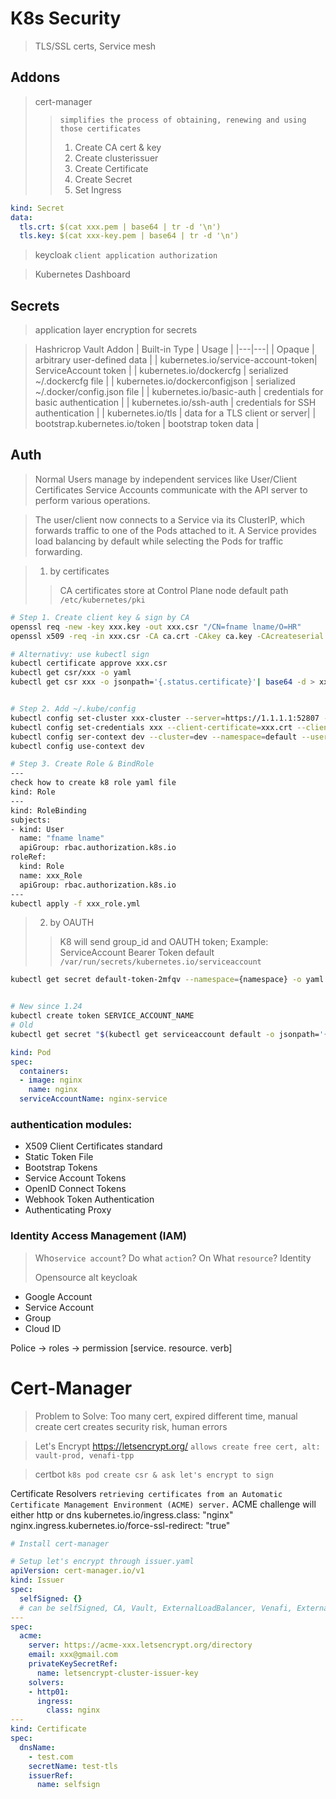 # K8s Security
> TLS/SSL certs, Service mesh

## Addons
> cert-manager 
>> `simplifies the process of obtaining, renewing and using those certificates`
>> 1. Create CA cert & key
>> 2. Create clusterissuer
>> 3. Create Certificate
>> 4. Create Secret
>> 5. Set Ingress
```yml
kind: Secret
data:
  tls.crt: $(cat xxx.pem | base64 | tr -d '\n')
  tls.key: $(cat xxx-key.pem | base64 | tr -d '\n')
```
> keycloak `client application authorization`

> Kubernetes Dashboard
## Secrets
> application layer encryption for secrets

> Hashricrop Vault Addon
|  Built-in Type	  |  Usage |
|---|---|
| Opaque |   arbitrary user-defined data |
| kubernetes.io/service-account-token| ServiceAccount token |
| kubernetes.io/dockercfg | serialized ~/.dockercfg file |
| kubernetes.io/dockerconfigjson | serialized ~/.docker/config.json file |
| kubernetes.io/basic-auth | credentials for basic authentication |
| kubernetes.io/ssh-auth | credentials for SSH authentication |
| kubernetes.io/tls | data for a TLS client or server|
| bootstrap.kubernetes.io/token | bootstrap token data |

## Auth
> Normal Users manage by independent services like User/Client Certificates
> Service Accounts communicate with the API server to perform various operations.


> The user/client now connects to a Service via its ClusterIP, which forwards traffic to one of the Pods attached to it. A Service provides load balancing by default while selecting the Pods for traffic forwarding.

> 1. by certificates
>> CA certificates store at Control Plane node default path `/etc/kubernetes/pki`

```bash
# Step 1. Create client key & sign by CA
openssl req -new -key xxx.key -out xxx.csr "/CN=fname lname/O=HR"
openssl x509 -req -in xxx.csr -CA ca.crt -CAkey ca.key -CAcreateserial -out xxx.crt -day 500

# Alternativy: use kubectl sign
kubectl certificate approve xxx.csr
kubectl get csr/xxx -o yaml
kubectl get csr xxx -o jsonpath='{.status.certificate}'| base64 -d > xxx.crt


# Step 2. Add ~/.kube/config
kubectl config set-cluster xxx-cluster --server=https://1.1.1.1:52807 --certificate-authority=ca.crt --embed-certs=true
kubectl config set-credentials xxx --client-certificate=xxx.crt --client-key=xxx.key --embed-certs=true
kubectl config ser-context dev --cluster=dev --namespace=default --user=xxx
kubectl config use-context dev

# Step 3. Create Role & BindRole
---
check how to create k8 role yaml file
kind: Role
---
kind: RoleBinding
subjects:
- kind: User
  name: "fname lname"
  apiGroup: rbac.authorization.k8s.io
roleRef:
  kind: Role
  name: xxx_Role
  apiGroup: rbac.authorization.k8s.io
---
kubectl apply -f xxx_role.yml


```
> 2. by OAUTH
>> K8 will send group_id and OAUTH token;
>> Example: ServiceAccount Bearer Token default `/var/run/secrets/kubernetes.io/serviceaccount`
>> 
```bash
kubectl get secret default-token-2mfqv --namespace={namespace} -o yaml


# New since 1.24
kubectl create token SERVICE_ACCOUNT_NAME
# Old 
kubectl get secret "$(kubectl get serviceaccount default -o jsonpath='{.secrets[0].name}')"
```
```yaml
kind: Pod
spec:
  containers:
  - image: nginx
    name: nginx
  serviceAccountName: nginx-service
```
### authentication modules:
- X509 Client Certificates standard
- Static Token File
- Bootstrap Tokens
- Service Account Tokens
- OpenID Connect Tokens
- Webhook Token Authentication
- Authenticating Proxy

### Identity Access Management (IAM)
> Who`service account`? Do what `action`? On What `resource`?
Identity
>
> Opensource alt keycloak
> 
- Google Account
- Service Account
- Group
- Cloud ID

Police -> roles -> permission [service. resource. verb]

# Cert-Manager
> Problem to Solve: Too many cert, expired different time, manual create cert creates security risk, human errors

> Let's Encrypt https://letsencrypt.org/ `allows create free cert, alt: vault-prod, venafi-tpp`

> certbot `k8s pod create csr & ask let's encrypt to sign`

Certificate Resolvers `retrieving certificates from an Automatic Certificate Management Environment (ACME) server.`
ACME challenge will either http or dns
kubernetes.io/ingress.class: "nginx"
nginx.ingress.kubernetes.io/force-ssl-redirect: "true" 
```yml
# Install cert-manager

# Setup let's encrypt through issuer.yaml
apiVersion: cert-manager.io/v1
kind: Issuer
spec:
  selfSigned: {}
  # can be selfSigned, CA, Vault, ExternalLoadBalancer, Venafi, External, ACME
---
spec:
  acme:
    server: https://acme-xxx.letsencrypt.org/directory
    email: xxx@gmail.com
    privateKeySecretRef:
      name: letsencrypt-cluster-issuer-key
    solvers:
    - http01:
      ingress:
        class: nginx
---
kind: Certificate
spec:
  dnsName:
    - test.com
    secretName: test-tls
    issuerRef:
      name: selfsign
```

